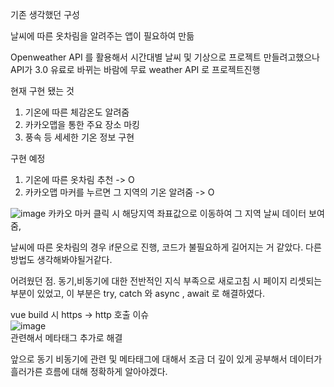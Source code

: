 기존 생각했던 구성

날씨에 따른 옷차림을 알려주는 앱이 필요하여 만듦 

Openweather API 를 활용해서 시간대별 날씨 및 기상으로 프로젝트 만들려고했으나
API가 3.0 유료로 바뀌는 바람에 무료 weather API 로 프로젝트진행

현재 구현 됐는 것
1. 기온에 따른 체감온도 알려줌
2. 카카오맵을 통한 주요 장소 마킹
3. 풍속 등 세세한 기온 정보 구현

구현 예정
1. 기온에 따른 옷차림 추천 -> O
2. 카카오맵 마커를 누르면 그 지역의 기온 알려줌 -> O 

![image](https://user-images.githubusercontent.com/101313551/192421609-130d2351-1fa9-4b74-a449-90c49fc5daf1.png)
카카오 마커 클릭 시 해당지역 좌표값으로 이동하여 그 지역 날씨 데이터 보여줌, 

날씨에 따른 옷차림의 경우 if문으로 진행, 코드가 불필요하게 길어지는 거 같았다. 다른방법도 생각해봐야될거같다.



어려웠던 점. 
동기,비동기에 대한 전반적인 지식 부족으로 새로고침 시 페이지 리셋되는 부분이 있었고,
이 부분은 try, catch 와 async , await 로 해결하였다.

vue build 시 https -> http 호출 이슈<br>
![image](https://user-images.githubusercontent.com/101313551/192421818-47fb3434-a9be-4de7-9a9a-d6b4355205a9.png)
<br>
관련해서 메타태그 <meta http-equiv="Content-Security-Policy" content="upgrade-insecure-requests"> 추가로 해결


앞으로 동기 비동기에 관련 및 메타태그에 대해서 조금 더 깊이 있게 공부해서 데이터가 흘러가른 흐름에 대해 정확하게 알아야겠다.
